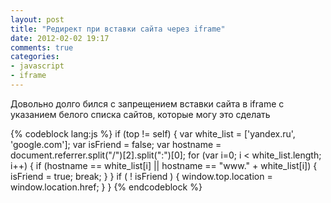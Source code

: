 ```yaml
---
layout: post
title: "Редирект при вставки сайта через iframe"
date: 2012-02-02 19:17
comments: true
categories: 
- javascript
- iframe
---
```


Довольно долго бился c запрещением вставки сайта в iframe с указанием белого списка сайтов, которые могу это сделать


{% codeblock lang:js %}
if (top != self) {
    var white_list = ['yandex.ru', 'google.com'];
    var isFriend = false;
    var hostname = document.referrer.split("/")[2].split(":")[0];
    for (var i=0; i < white_list.length; i++) {
        if (hostname == white_list[i] || hostname == "www." + white_list[i]) {
            isFriend = true;
            break;
        }
    }
    if ( ! isFriend ) {
        window.top.location = window.location.href;
    }
}
{% endcodeblock %}